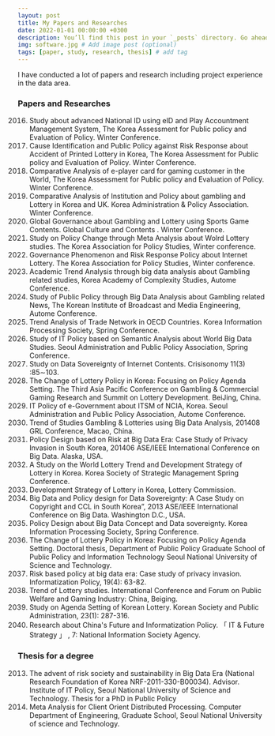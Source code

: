 ```yaml
---
layout: post
title: My Papers and Researches
date: 2022-01-01 00:00:00 +0300
description: You’ll find this post in your `_posts` directory. Go ahead and edit it and re-build the site to see your changes. # Add post description (optional)
img: software.jpg # Add image post (optional)
tags: [paper, study, research, thesis] # add tag
---
```


I have conducted a lot of papers and research including project experience in the data area.

### Papers and Researches

2016. Study about advanced National ID using eID and Play Accountment Management System, The Korea Assessment for Public policy and Evaluation of Policy. Winter Conference.
2016. Cause Identification and Public Policy against Risk Response about Accident of Printed Lottery in Korea, The Korea Assessment for Public policy and Evaluation of Policy. Winter Conference.
2016. Comparative  Analysis  of  e-player  card  for  gaming  customer  in  the World,	The Korea Assessment for Public policy and Evaluation of Policy. Winter Conference.
2016. Comparative Analysis of Institution and Policy about gambling and Lottery in Korea and UK. Korea Administration & Policy Association. Winter Conference.
2016. Global Governance about Gambling and Lottery using Sports Game Contents. Global Culture and Contents . Winter Conference.
2016. Study on Policy Change through Meta Analysis about Wolrd Lottery studies. The Korea Association for Policy Studies, Winter conference.
2016. Governance Phenomenon and Risk Response Policy about Internet Lottery. The Korea Association for Policy Studies, Winter conference.
2016. Academic Trend Analysis through big data analysis about Gambling related studies, Korea Academy of Complexity Studies, Autome Conference.
2016. Study of Public Policy through Big Data Analysis about Gambling related News, The  Korean Institute of Broadcast and Media Engineering, Autome Conference.
2016. Trend Analysis of Trade Network in OECD Countries. Korea Information Processing Society, Spring Conference.
2016. Study of IT Policy based on Semantic Analysis about World Big Data Studies. Seoul Administration and Public Policy Association, Spring Conference.
2015. Study on Data Sovereignty of Internet Contents. Crisisonomy 11(3) :85∼103.
2015. The Change of Lottery Policy in Korea: Focusing on Policy Agenda Setting. The Third Asia Pacific Conference on Gambling & Commercial Gaming Research and Summit on Lottery Development. BeiJing, China.
2014. IT Policy of e-Government about ITSM of NCIA, Korea. Seoul Administration   and Public Policy Association, Autome Conference.
2014. Trend of Studies Gambling & Lotteries using Big Data Analysis, 201408 GRL Conference, Macao, China.
2014. Policy Design based on Risk at Big Data Era: Case Study of Privacy Invasion in South Korea, 201406 ASE/IEEE International Conference on Big Data. Alaska, USA.
2014. A Study on the World Lottery Trend and Development Strategy of Lottery in Korea. Korea Society of Strategic Management Spring Conference.
2013. Development Strategy of Lottery in Korea, Lottery Commission.
2013. Big Data and Policy design for Data Sovereignty: A Case Study on Copyright and CCL in South Korea”, 2013 ASE/IEEE International Conference on Big Data. Washington D.C., USA.
2013. Policy  Design  about  Big  Data  Concept  and  Data  sovereignty. Korea Information Processing Society, Spring Conference.
2013. The Change of Lottery Policy in Korea: Focusing on Policy Agenda Setting. Doctoral  thesis, Department of Public Policy Graduate School of Public Policy and Information Technology Seoul National University of Science and Technology.
2012. Risk based policy at big data era: Case  study  of  privacy  invasion.  Informatization  Policy, 19(4): 63-82.
2012. Trend of Lottery studies. International Conference and Forum on Public Welfare and Gaming Industry: China, Beiging.
2012. Study on Agenda Setting of Korean Lottery. Korean Society and Public Administration, 23(1): 287-316.
2011. Research about China's Future and Informatization Policy. 「 IT & Future Strategy 」 , 7: National Information Society Agency.

### Thesis for a degree
2013. The advent of risk society and sustainability in Big Data Era (National Research Foundation of Korea NRF-2011-330-B00034). Advisor. Institute of IT Policy, Seoul National University of Science and Technology. Thesis for a PhD in Public Policy
1998. Meta Analysis for Client Orient Distributed Processing. Computer Department of Engineering, Graduate School, Seoul National University of science and Technology.
